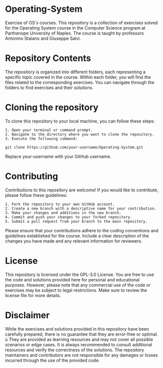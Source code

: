 # Operating-System
Exercise of OS's courses.
This repository is a collection of exercises solved for the Operating System course in the Computer Science program at Parthenope University of Naples. 
The course is taught by professors Antonino Staiano and Giuseppe Salvi.

# Repository Contents
The repository is organized into different folders, each representing a specific topic covered in the course. 
Within each folder, you will find the files related to the corresponding exercises. 
You can navigate through the folders to find exercises and their solutions.

# Cloning the repository
To clone this repository to your local machine, you can follow these steps:

    1. Open your terminal or command prompt.
    2. Navigate to the directory where you want to clone the repository.
    3. Execute the following command:
    
```
git clone https://github.com/your-username/Operating-System.git
```

Replace your-username with your GitHub username.

# Contributing
Contributions to this repository are welcome! If you would like to contribute, please follow these guidelines:

    1. Fork the repository to your own GitHub account.
    2. Create a new branch with a descriptive name for your contribution.
    3. Make your changes and additions in the new branch.
    4. Commit and push your changes to your forked repository.
    5. Submit a pull request from your branch to the main repository.

Please ensure that your contributions adhere to the coding conventions and guidelines established for the course. Include a clear description of the changes you have made and any relevant information for reviewers.

# License
This repository is licensed under the GPL-3.0 License. You are free to use the code and solutions provided here for personal and educational purposes.
However, please note that any commercial use of the code or exercises may be subject to legal restrictions. Make sure to review the license file for more details.



# Disclaimer
While the exercises and solutions provided in this repository have been carefully prepared, there is no guarantee that they are error-free or optimal. ù
They are provided as learning resources and may not cover all possible scenarios or edge cases. It is always recommended to consult additional resources and verify the correctness of the solutions. 
The repository maintainers and contributors are not responsible for any damages or losses incurred through the use of the provided code.
    
